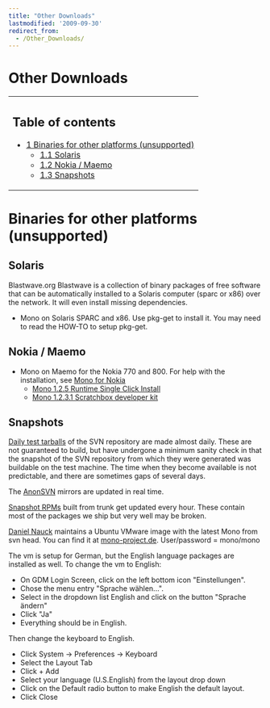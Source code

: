 ```yaml
---
title: "Other Downloads"
lastmodified: '2009-09-30'
redirect_from:
  - /Other_Downloads/
---
```


Other Downloads
===============

<table>
<col width="100%" />
<tbody>
<tr class="odd">
<td align="left"><h2>Table of contents</h2>
<ul>
<li><a href="#binaries-for-other-platforms-unsupported">1 Binaries for other platforms (unsupported)</a>
<ul>
<li><a href="#solaris">1.1 Solaris</a></li>
<li><a href="#nokia--maemo">1.2 Nokia / Maemo</a></li>
<li><a href="#snapshots">1.3 Snapshots</a></li>
</ul></li>
</ul></td>
</tr>
</tbody>
</table>

Binaries for other platforms (unsupported)
==========================================

Solaris
-------

Blastwave.org Blastwave is a collection of binary packages of free software that can be automatically installed to a Solaris computer (sparc or x86) over the network. It will even install missing dependencies.

-   Mono on Solaris SPARC and x86. Use pkg-get to install it. You may need to read the HOW-TO to setup pkg-get.

Nokia / Maemo
-------------

-   Mono on Maemo for the Nokia 770 and 800. For help with the installation, see [Mono for Nokia](/Maemo)
    -   [Mono 1.2.5 Runtime Single Click Install](http://go-mono.com/maemo/pool/bora/mono/mono.install)
    -   [Mono 1.2.3.1 Scratchbox developer kit](http://go-mono.com/maemo/scratchbox-devkit-mono-1.2.3.1-2-i386.tar.gz)

Snapshots
---------

[Daily test tarballs](http://www.go-mono.com/daily/) of the SVN repository are made almost daily. These are not guaranteed to build, but have undergone a minimum sanity check in that the snapshot of the SVN repository from which they were generated was buildable on the test machine. The time when they become available is not predictable, and there are sometimes gaps of several days.

The [AnonSVN](/AnonSVN) mirrors are updated in real time.

[Snapshot RPMs](http://mono.ximian.com/monobuild/snapshot/download-trunk/) built from trunk get updated every hour. These contain most of the packages we ship but very well may be broken.

[Daniel Nauck](mailto:dna@mono-project.de) maintains a Ubuntu VMware image with the latest Mono from svn head. You can find it at [mono-project.de](http://www.mono-project.de/mono-image/).
User/password = mono/mono

The vm is setup for German, but the English language packages are installed as well. To change the vm to English:

-   On GDM Login Screen, click on the left bottom icon "Einstellungen".
-   Chose the menu entry "Sprache wählen...".
-   Select in the dropdown list English and click on the button "Sprache ändern"
-   Click "Ja"
-   Everything should be in English.

Then change the keyboard to English.

-   Click System -\> Preferences -\> Keyboard
-   Select the Layout Tab
-   Click + Add
-   Select your language (U.S.English) from the layout drop down
-   Click on the Default radio button to make English the default layout.
-   Click Close



